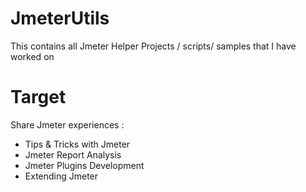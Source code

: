 # JmeterUtils
This contains all Jmeter Helper Projects / scripts/ samples that I have worked on

# Target 

Share Jmeter experiences : 

 - Tips & Tricks with Jmeter 
 - Jmeter Report Analysis
 - Jmeter Plugins Development
 - Extending Jmeter  
 
